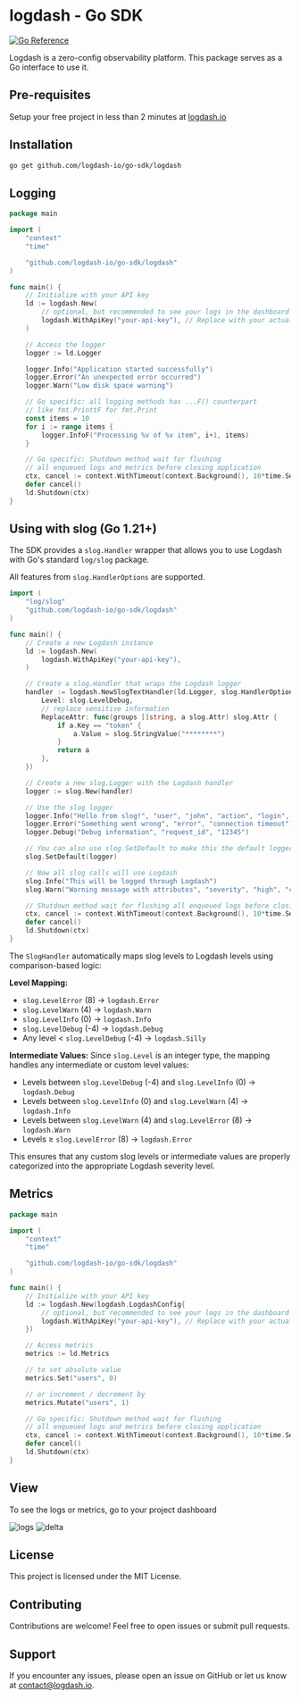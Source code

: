 # logdash - Go SDK

[![Go Reference](https://pkg.go.dev/badge/github.com/logdash-io/go-sdk/logdash.svg)](https://pkg.go.dev/github.com/logdash-io/go-sdk/logdash)

Logdash is a zero-config observability platform. This package serves as a Go interface to use it.

## Pre-requisites

Setup your free project in less than 2 minutes at [logdash.io](https://logdash.io/)

## Installation

```bash
go get github.com/logdash-io/go-sdk/logdash
```

## Logging

```go
package main

import (
    "context"
    "time"

    "github.com/logdash-io/go-sdk/logdash"
)

func main() {
    // Initialize with your API key
    ld := logdash.New(
        // optional, but recommended to see your logs in the dashboard
        logdash.WithApiKey("your-api-key"), // Replace with your actual API key
    )

    // Access the logger
    logger := ld.Logger

    logger.Info("Application started successfully")
    logger.Error("An unexpected error occurred")
    logger.Warn("Low disk space warning")

    // Go specific: all logging methods has ...F() counterpart
    // like fmt.PrinttF for fmt.Print
    const items = 10
    for i := range items {
        logger.InfoF("Processing %v of %v item", i+1, items)
    }

    // Go specific: Shutdown method wait for flushing
    // all enqueued logs and metrics before closing application
    ctx, cancel := context.WithTimeout(context.Background(), 10*time.Second)
    defer cancel()
    ld.Shutdown(ctx)
}
```

## Using with slog (Go 1.21+)

The SDK provides a `slog.Handler` wrapper that allows you to use Logdash with Go's standard `log/slog` package.

All features from `slog.HandlerOptions` are supported.

```go
import (
	"log/slog"
	"github.com/logdash-io/go-sdk/logdash"
)

func main() {
	// Create a new Logdash instance
	ld := logdash.New(
		logdash.WithApiKey("your-api-key"),
	)

	// Create a slog.Handler that wraps the Logdash logger
	handler := logdash.NewSlogTextHandler(ld.Logger, slog.HandlerOptions{
		Level: slog.LevelDebug,
        // replace sensitive information
		ReplaceAttr: func(groups []string, a slog.Attr) slog.Attr {
			if a.Key == "token" {
				a.Value = slog.StringValue("********")
			}
			return a
		},
	})

	// Create a new slog.Logger with the Logdash handler
	logger := slog.New(handler)

	// Use the slog logger
	logger.Info("Hello from slog!", "user", "john", "action", "login", "token", "1234567890")
	logger.Error("Something went wrong", "error", "connection timeout")
	logger.Debug("Debug information", "request_id", "12345")

	// You can also use slog.SetDefault to make this the default logger
	slog.SetDefault(logger)

	// Now all slog calls will use Logdash
	slog.Info("This will be logged through Logdash")
	slog.Warn("Warning message with attributes", "severity", "high", "component", "auth")

    // Shutdown method wait for flushing all enqueued logs before closing application
	ctx, cancel := context.WithTimeout(context.Background(), 10*time.Second)
	defer cancel()
	ld.Shutdown(ctx)
}
```

The `SlogHandler` automatically maps slog levels to Logdash levels using comparison-based logic:

**Level Mapping:**
- `slog.LevelError` (8) → `logdash.Error`
- `slog.LevelWarn` (4) → `logdash.Warn`
- `slog.LevelInfo` (0) → `logdash.Info`
- `slog.LevelDebug` (-4) → `logdash.Debug`
- Any level < `slog.LevelDebug` (-4) → `logdash.Silly`

**Intermediate Values:**
Since `slog.Level` is an integer type, the mapping handles any intermediate or custom level values:
- Levels between `slog.LevelDebug` (-4) and `slog.LevelInfo` (0) → `logdash.Debug`
- Levels between `slog.LevelInfo` (0) and `slog.LevelWarn` (4) → `logdash.Info`
- Levels between `slog.LevelWarn` (4) and `slog.LevelError` (8) → `logdash.Warn`
- Levels ≥ `slog.LevelError` (8) → `logdash.Error`

This ensures that any custom slog levels or intermediate values are properly categorized into the appropriate Logdash severity level.

## Metrics

```go
package main

import (
    "context"
    "time"

    "github.com/logdash-io/go-sdk/logdash"
)

func main() {
    // Initialize with your API key
    ld := logdash.New(logdash.LogdashConfig{
        // optional, but recommended to see your logs in the dashboard
        logdash.WithApiKey("your-api-key"), // Replace with your actual API key
    })

    // Access metrics
    metrics := ld.Metrics

    // to set absolute value
    metrics.Set("users", 0)

    // or increment / decrement by
    metrics.Mutate("users", 1)

    // Go specific: Shutdown method wait for flushing
    // all enqueued logs and metrics before closing application
    ctx, cancel := context.WithTimeout(context.Background(), 10*time.Second)
    defer cancel()
    ld.Shutdown(ctx)
}
```

## View

To see the logs or metrics, go to your project dashboard

![logs](docs/logs.png)
![delta](docs/delta.png)

## License

This project is licensed under the MIT License.

## Contributing

Contributions are welcome! Feel free to open issues or submit pull requests.

## Support

If you encounter any issues, please open an issue on GitHub or let us know at [contact@logdash.io](mailto:contact@logdash.io).
